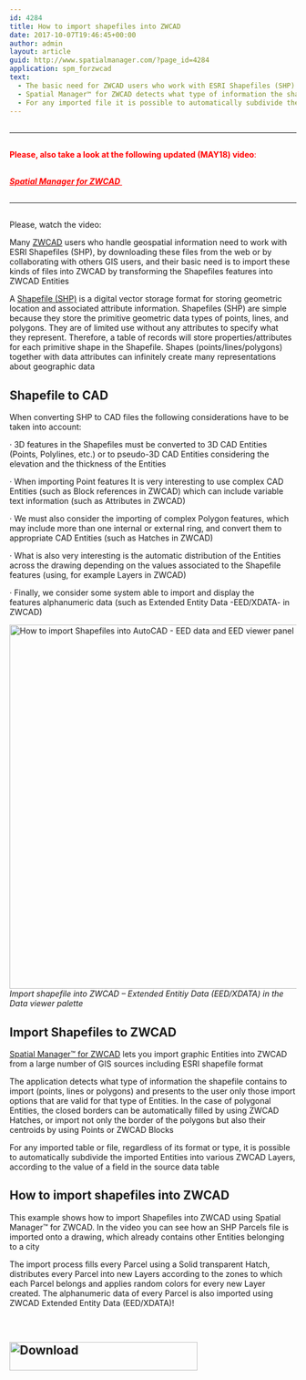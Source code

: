```yaml
---
id: 4284
title: How to import shapefiles into ZWCAD
date: 2017-10-07T19:46:45+00:00
author: admin
layout: article
guid: http://www.spatialmanager.com/?page_id=4284
application: spm_forzwcad
text:
  - The basic need for ZWCAD users who work with ESRI Shapefiles (SHP) is to import these kinds of files into ZWCAD
  - Spatial Manager™ for ZWCAD detects what type of information the shapefile contains to import (points, lines or polygons)
  - For any imported file it is possible to automatically subdivide the imported Entities into various ZWCAD Layers, according to the value of a field in the source data table
---
```

## 

* * *

## 

<span style="color: #ff0000;"><strong>Please, also take a look at the following updated (MAY18) video</strong>:</span>

## 

<span style="color: #ff0000;"><a style="color: #ff0000;" href="https://youtu.be/i1Q9jVaEbVM?rel=0" target="_blank" rel="nofollow"><strong><span style="text-decoration: underline;"><em>Spatial Manager for ZWCAD</em></span> </strong></a></span>

## 

* * *

## 

Please, watch the video:



Many <a href="https://www.zwsoft.com/zwcad/" target="_blank" rel="nofollow">ZWCAD</a> users who handle geospatial information need to work with ESRI Shapefiles (SHP), by downloading these files from the web or by collaborating with others GIS users, and their basic need is to import these kinds of files into ZWCAD by transforming the Shapefiles features into ZWCAD Entities

A <a title="Shapefile in Wikipedia" href="http://en.wikipedia.org/wiki/Shapefile" target="_blank" rel="nofollow">Shapefile (SHP)</a> is a digital vector storage format for storing geometric location and associated attribute information. Shapefiles (SHP) are simple because they store the primitive geometric data types of points, lines, and polygons. They are of limited use without any attributes to specify what they represent. Therefore, a table of records will store properties/attributes for each primitive shape in the Shapefile. Shapes (points/lines/polygons) together with data attributes can infinitely create many representations about geographic data

## Shapefile to CAD

When converting SHP to CAD files the following considerations have to be taken into account:

· 3D features in the Shapefiles must be converted to 3D CAD Entities (Points, Polylines, etc.) or to pseudo-3D CAD Entities considering the elevation and the thickness of the Entities

· When importing Point features It is very interesting to use complex CAD Entities (such as Block references in ZWCAD) which can include variable text information (such as Attributes in ZWCAD)
  
· We must also consider the importing of complex Polygon features, which may include more than one internal or external ring, and convert them to appropriate CAD Entities (such as Hatches in ZWCAD)
  
· What is also very interesting is the automatic distribution of the Entities across the drawing depending on the values associated to the Shapefile features (using, for example Layers in ZWCAD)
  
· <span class="hps">Finally</span>, we consider some <span class="hps">system</span> <span class="hps">able</span> <span class="hps">to import and</span> <span class="hps">display the features </span><span class="hps">alphanumeric data</span> (such as Extended Entity Data -EED/XDATA- in ZWCAD)

<a href="http://www.spatialmanager.com/wp-content/uploads/2014/09/How-to-import-shapefiles-into-AutoCAD-Associated-data.png" target="_blank" rel="nofollow"><img class="aligncenter wp-image-1767" src="http://www.spatialmanager.com/wp-content/uploads/2014/09/How-to-import-shapefiles-into-AutoCAD-Associated-data.png" alt="How to import Shapefiles into AutoCAD - EED data and EED viewer panel" width="625" height="639" srcset="http://www.spatialmanager.com/wp-content/uploads/2014/09/How-to-import-shapefiles-into-AutoCAD-Associated-data.png 697w, http://www.spatialmanager.com/wp-content/uploads/2014/09/How-to-import-shapefiles-into-AutoCAD-Associated-data-293x300.png 293w, http://www.spatialmanager.com/wp-content/uploads/2014/09/How-to-import-shapefiles-into-AutoCAD-Associated-data-624x638.png 624w" sizes="(max-width: 625px) 100vw, 625px" /></a> _Import shapefile into ZWCAD &#8211; Extended Entitiy Data (EED/XDATA) in the Data viewer palette_

## Import Shapefiles to ZWCAD

<a href="http://www.spatialmanager.com/spm-forzwcad" target="_blank" rel="nofollow">Spatial Manager™ for ZWCAD</a> lets you import graphic Entities into ZWCAD from a large number of GIS sources including ESRI shapefile format

The application detects what type of information the shapefile contains to import (points, lines or polygons) and presents to the user only those import options that are valid for that type of Entities. In the case of polygonal Entities, the closed borders can be automatically filled by using ZWCAD Hatches, or import not only the border of the polygons but also their centroids by using Points or ZWCAD Blocks

For any imported table or file, regardless of its format or type, it is possible to automatically subdivide the imported Entities into various ZWCAD Layers, according to the value of a field in the source data table

## How to import shapefiles into ZWCAD

This example shows how to import Shapefiles into ZWCAD using Spatial Manager™ for ZWCAD. In the video you can see how an SHP Parcels file is imported onto a drawing, which already contains other Entities belonging to a city

The import process fills every Parcel using a Solid transparent Hatch, distributes every Parcel into new Layers according to the zones to which each Parcel belongs and applies random colors for every new Layer created. The alphanumeric data of every Parcel is also imported using ZWCAD Extended Entity Data (EED/XDATA)!

&nbsp;

<h2 style="text-align: justify;">
  <a href="http://www.spatialmanager.com/download/spatial-manager-zwcad/" target="_blank" rel="nofollow"><img class="aligncenter wp-image-3306 size-full" src="http://www.spatialmanager.com/wp-content/uploads/2016/06/Download.png" alt="Download" width="330" height="50" srcset="http://www.spatialmanager.com/wp-content/uploads/2016/06/Download.png 330w, http://www.spatialmanager.com/wp-content/uploads/2016/06/Download-300x45.png 300w" sizes="(max-width: 330px) 100vw, 330px" /></a>
</h2>